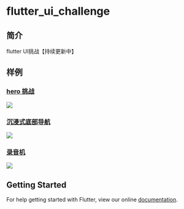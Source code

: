 # flutter_ui_challenge
## 简介
flutter UI挑战【持续更新中】
## 样例
### [hero 挑战](https://github.com/OpenFlutter/Flutter-Notebook/blob/master/mecury_project/example/animation_challenge/lib/animation_demo/hero_demo.dart)
![](https://user-gold-cdn.xitu.io/2018/10/2/1663447ee1fde5a2?w=355&h=636&f=gif&s=747675)
### [沉浸式底部导航](https://github.com/OpenFlutter/Flutter-Notebook/blob/master/mecury_project/example/animation_challenge/lib/animation_demo/hide_bottom_bar.dart)
![](https://user-gold-cdn.xitu.io/2018/11/1/166cf1abaa9bcbea?w=365&h=740&f=gif&s=1490960)
### [录音机](https://github.com/OpenFlutter/Flutter-Notebook/blob/master/mecury_project/example/animation_challenge/lib/animation_demo/audio_screen.dart)
![](https://user-gold-cdn.xitu.io/2018/11/2/166d3724dd1a65ff?w=370&h=747&f=gif&s=243515)
## Getting Started

For help getting started with Flutter, view our online
[documentation](https://flutter.io/).
